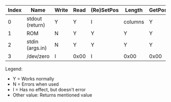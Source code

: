 | Index | Name            | Write | Read | (Re)SetPos | Length   | GetPos |
|-------|-----------------|-------|------|------------|----------|--------|
| 0     | stdout (return) | Y     | Y    | I          | columns  | Y      |
| 1     | ROM             | N     | Y    | Y          | Y        | Y      |
| 2     | stdin (args.in) | N     | Y    | Y          | Y        | Y      |
| 3     | /dev/zero       | I     | 0x00 | I          | 0x00     | 0x00   |

Legend:
- Y = Works normally
- N = Errors when used
- I = Has no effect, but doesn't error
- Other value: Returns mentioned value
